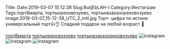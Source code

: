 Title:
Date:2019-03-07 15:12:38
Slug:ButjEbLAH-I
Category:Инстаграм
Tags:торт8марта, тортыореховозуево, тортыназаказореховозуево
image:2019-03-07_15-12-38_UTC_2_tntl.jpg
Торт- цифра по истине универсальный торт👍👌 Сладкий подарок на любой возраст 🎂

[торт8марта]({tag}торт8марта)
[тортыореховозуево]({tag}тортыореховозуево) [тортыназаказореховозуево]({tag}тортыназаказореховозуево)
![instagram]({attach}images/2019-03-07_15-12-38_UTC_2.jpg)
![instagram]({attach}images/2019-03-07_15-12-38_UTC_1.jpg)
![instagram]({attach}images/2019-03-07_15-12-38_UTC_3.jpg)
